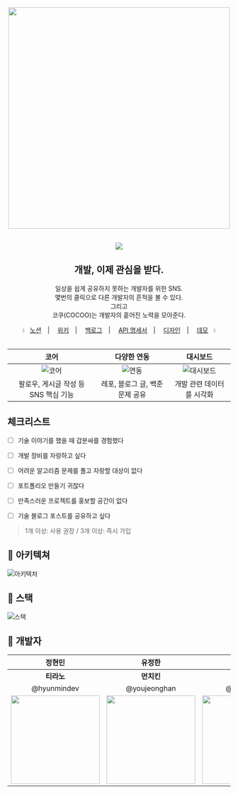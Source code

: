
<div align="center">
    <a href="https://cocoo.hyunmin.dev">
    <img width="500" src="https://user-images.githubusercontent.com/74395748/139043672-3e2cd88c-35e4-4d5f-8ca1-99766b1e4496.png" />
    </a>
</div>


<p align="center">
    <a href="/"><img src="https://img.shields.io/badge/node-16.13.0-9181d6?logo=node.js" alt=""></a>
    <a href="/"><img src="https://img.shields.io/badge/npm-8.1.0-9181D6?logo=npm" alt=""></a>
    <a href="/"><img src="https://img.shields.io/badge/ubuntu-18.04-9181D6?logo=ubuntu" alt=""></a>
    <a href="/"><img src="https://img.shields.io/badge/TypeScript-4.4.4-9181D6?logo=TypeScript" alt=""></a>
    <br>
    <a href="/">
    <img src="https://hits.seeyoufarm.com/api/count/incr/badge.svg?url=https%3A%2F%2Fgithub.com%2Fboostcampwm-2021%2FWEB26-COKIRI&count_bg=%239181D6&title_bg=%23555555&icon=&icon_color=%239181D6&title=&edge_flat=false">
    </a>
</p>

<div align="center">
<h2>
개발, 이제 관심을 받다.
</h2>

<p>일상을 쉽게 공유하지 못하는 개발자를 위한 SNS.<br>
몇번의 클릭으로 다른 개발자의 흔적을 볼 수 있다.<br>
그리고<br>
코쿠(COCOO)는 개발자의 흩어진 노력을 모아준다.</p>

</div>





<div align="center">
💧 &nbsp
<a href="https://pool-storm-1a3.notion.site/b1de384e2f8c47948ee4b347bda6de04">노션</a>　|　
<a href="https://github.com/boostcampwm-2021/web26-COKIRI/wiki">위키</a>　|　
<a href="https://docs.google.com/spreadsheets/d/14WwTBta7pvPAq2TPi0Rga9ThRRph-Lt7dCHPDHVWlRo">백로그</a>　|　
<a href="https://documenter.getpostman.com/view/12433390/UVBznV9T">API 명세서</a>　|　
<a href="https://miro.com/app/board/o9J_lnmq-7Y=/?invite_link_id=740345289660">디자인</a>　|　
<a href="https://www.youtube.com/watch?v=_6emvF0HxVE">데모</a> &nbsp
💧
</div>
<br>

|**코어**|**다양한 연동**|**대시보드**|
| :-----: | :-----: | :-----: |
|![코어](https://user-images.githubusercontent.com/74395748/143869937-ef711684-78b3-4ead-abe6-873b03992a7e.gif)|![연동](https://user-images.githubusercontent.com/74395748/143869620-55dd8c11-f54a-4bb1-8c78-bcaca7b07bc9.gif)|![대시보드](https://user-images.githubusercontent.com/74395748/143870784-774c87e2-c6b0-4785-a3fa-291da9ea9af8.gif)|
|팔로우, 게시글 작성 등 SNS 핵심 기능|레포, 블로그 글, 백준 문제 공유|개발 관련 데이터를 시각화|


## 체크리스트
- [ ] 기술 이야기를 했을 때 갑분싸를 경험했다
- [ ] 개발 장비를 자랑하고 싶다
- [ ] 어려운 알고리즘 문제를 풀고 자랑할 대상이 없다
- [ ] 포트폴리오 만들기 귀찮다
- [ ] 만족스러운 프로젝트를 홍보할 공간이 없다
- [ ] 기술 블로그 포스트를 공유하고 싶다


> 1개 이상: 사용 권장 / 3개 이상: 즉시 가입


## 🗽 아키텍쳐
![아키텍처](https://user-images.githubusercontent.com/74395748/143866284-20ae11d0-6daf-44c7-a913-1c81fc2b9f3c.jpg)

## 💎 스택
![스택](https://user-images.githubusercontent.com/74395748/143867673-b244db2d-e174-4d59-b77a-b3c27ab0a48c.jpg)




## 🧊 개발자

|     정현민    |     유정한    |    김동민   |     한범석    |
| :---------: | :---------: | :--------: | :---------: |
|  **티라노**   |   **먼치킨**  |  **고라니** |  **타이거**   |
| @hyunmindev | @youjeonghan | @dmin0211 | @beomseok37 |
| <img width=200 src="https://user-images.githubusercontent.com/34956768/139091226-e7e7aa3b-785e-4fce-bec2-7b0178820aa5.png"> | <img width=200 src="https://user-images.githubusercontent.com/34956768/139091573-17ca9a01-3a0a-448f-8203-faedc34aa2b6.png"> | <img width=200 src="https://user-images.githubusercontent.com/34956768/139091567-646b32b0-a856-4e6f-9e18-3c62039f99fe.png">| <img width=200 src="https://user-images.githubusercontent.com/34956768/139091533-cc71d3ea-4c68-4234-bba2-ec83ca74d94a.png"> |

